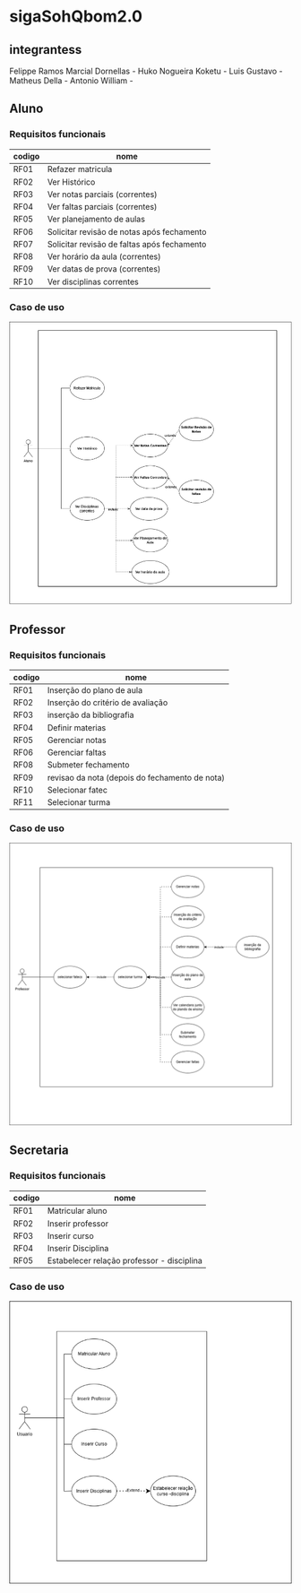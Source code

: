 # sigaSohQbom2.0
## integrantess
Felippe Ramos Marcial Dornellas -
Huko Nogueira Koketu -
Luis Gustavo -
Matheus Della -
Antonio William -

## Aluno

### Requisitos funcionais

| codigo | nome                                        |
| ------ | ------------------------------------------- |
| RF01   | Refazer matricula                           |
| RF02   | Ver Histórico                               |
| RF03   | Ver notas parciais (correntes)              |
| RF04   | Ver faltas parciais (correntes)             |
| RF05   | Ver planejamento de aulas                   |
| RF06   | Solicitar revisão de notas após fechamento  |
| RF07   | Solicitar revisão de faltas após fechamento |
| RF08   | Ver horário da aula (correntes)             |
| RF09   | Ver datas de prova (correntes)              |
| RF10   | Ver disciplinas correntes                   |

### Caso de uso

![caso de uso aluno](documentação/cdu/caso_de_uso_aluno.drawio.png)

## Professor

### Requisitos funcionais

| codigo | nome                                           |
| ------ | ---------------------------------------------- |
| RF01   | Inserção do plano de aula                      |
| RF02   | Inserção do critério de avaliação              |
| RF03   | inserção da bibliografia                       |
| RF04   | Definir materias                               |
| RF05   | Gerenciar notas                                |
| RF06   | Gerenciar faltas                               |
| RF08   | Submeter fechamento                            |
| RF09   | revisao da nota (depois do fechamento de nota) |
| RF10   | Selecionar fatec                               |
| RF11   | Selecionar turma                               |

### Caso de uso

![caso de uso professor](documentação/cdu/caso_de_uso_professor.drawio.png)

## Secretaria

### Requisitos funcionais

| codigo | nome                                       |
| ------ | ------------------------------------------ |
| RF01   | Matricular aluno                           |
| RF02   | Inserir professor                          |
| RF03   | Inserir curso                              |
| RF04   | Inserir Disciplina                         |
| RF05   | Estabelecer relação professor - disciplina |

### Caso de uso

![caso de uso adm](documentação/cdu/caso_de_uso_adm.drawio.png)
